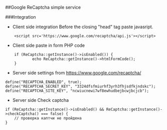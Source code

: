 ##Google ReCaptcha simple service

###Integration

- Client side integration
    Before the closing "head" tag paste javasript.
```
    <script src='https://www.google.com/recaptcha/api.js'></script>
```

- Client side paste in form PHP code
```
    if (ReCaptcha::getInstance()->isEnabled()) {
		    echo ReCaptcha::getInstance()->htmlFormCode();
    } 
```

- Server side settings from https://www.google.com/recaptcha/
```
define("RECAPTCHA_ENABLED", true);
define("RECAPTCHA_SECRET_KEY", "3324dfsfmiurhf3yrh3fhjsdfkjndskc");
define("RECAPTCHA_SITE_KEY", "ncwiucnewi7wf8ewhudbejbcwjbcjcb");
```

- Server side Check captcha
```    
if (ReCaptcha::getInstance()->isEnabled() && ReCaptcha::getInstance()->checkCaptcha() === false) {
    // проверка каптчи не пройдена
}
```
